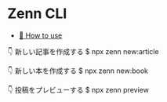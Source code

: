 # Zenn CLI

* [📘 How to use](https://zenn.dev/zenn/articles/zenn-cli-guide)

👇  新しい記事を作成する
  $ npx zenn new:article

  👇  新しい本を作成する
  $ npx zenn new:book

  👇  投稿をプレビューする
  $ npx zenn preview